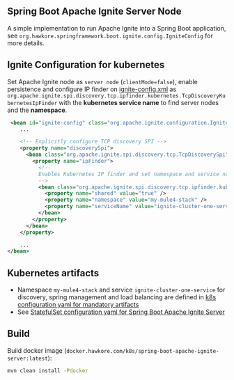 ## Spring Boot Apache Ignite Server Node

A simple implementation to run Apache Ignite into a Spring Boot application, see `org.hawkore.springframework.boot.ignite.config.IgniteConfig` for more details.

## Ignite Configuration for kubernetes

Set Apache Ignite node as `server node` (`clientMode=false`), enable persistence and configure IP finder on [ignite-config.xml](src/main/resources/ignite-config.xml) as `org.apache.ignite.spi.discovery.tcp.ipfinder.kubernetes.TcpDiscoveryKubernetesIpFinder` with the **kubernetes service name** to find server nodes and the **namespace**.

```xml
 <bean id="ignite-config" class="org.apache.ignite.configuration.IgniteConfiguration">
    ...

    <!-- Explicitly configure TCP discovery SPI -->
    <property name="discoverySpi">
      <bean class="org.apache.ignite.spi.discovery.tcp.TcpDiscoverySpi">
        <property name="ipFinder">
          <!--
          Enables Kubernetes IP finder and set namespace and service name (cluster) to find SERVER nodes.
          -->
          <bean class="org.apache.ignite.spi.discovery.tcp.ipfinder.kubernetes.TcpDiscoveryKubernetesIpFinder">
            <property name="shared" value="true" />
            <property name="namespace" value="my-mule4-stack" />
            <property name="serviceName" value="ignite-cluster-one-service" />
          </bean>
        </property>
      </bean>
    </property>

    ...
</bean>
```

## Kubernetes artifacts

- Namespace `my-mule4-stack` and service `ignite-cluster-one-service` for discovery, spring management and load balancing are defined in [k8s configuration yaml for mandatory artifacts](../kubernetes/1-mandatory.yaml)
- See [StatefulSet configuration yaml for Spring Boot Apache Ignite Server](../kubernetes/4-statefulset-ignite-server-node.yaml)

## Build

Build docker image (`docker.hawkore.com/k8s/spring-boot-apache-ignite-server:latest`):

```bash
mvn clean install -Pdocker
```
